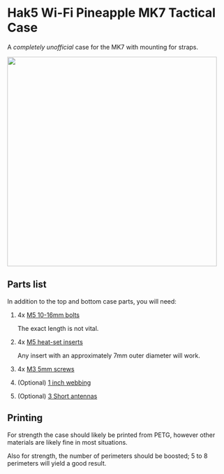 # Hak5 Wi-Fi Pineapple MK7 Tactical Case

A *completely unofficial* case for the MK7 with mounting for straps.

<img src="img/tactical.jpg" width="480">

## Parts list

In addition to the top and bottom case parts, you will need:

1. 4x [M5 10-16mm bolts](https://smile.amazon.com/gp/product/B07KWQ4JFK/)

    The exact length is not vital.

2. 4x [M5 heat-set inserts](https://smile.amazon.com/gp/product/B08T9VRVYV/)

    Any insert with an approximately 7mm outer diameter will work.

3. 4x [M3 5mm screws](https://smile.amazon.com/iExcell-Stainless-Socket-Screws-Wrench/dp/B089KSWKQT/)

4. (Optional) [1 inch webbing](https://smile.amazon.com/dp/B08ZSXHY73)

5. (Optional) [3 Short antennas](https://smile.amazon.com/gp/product/B076SGTMFS/)

## Printing

For strength the case should likely be printed from PETG, however other materials are likely fine in most situations.

Also for strength, the number of perimeters should be boosted; 5 to 8 perimeters will yield a good result.


